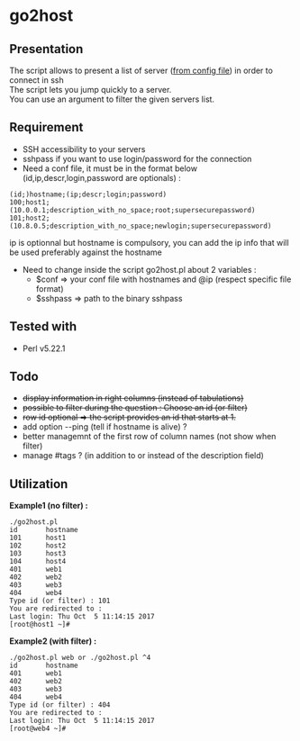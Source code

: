 # go2host

## Presentation

The script allows to present a list of server ([from config file](https://github.com/sgaudart/go2host/blob/master/hosts.conf)) in order to connect in ssh   
The script lets you jump quickly to a server.  
You can use an argument to filter the given servers list.


## Requirement

* SSH accessibility to your servers
* sshpass if you want to use login/password for the connection
* Need a conf file, it must be in the format below (id,ip,descr,login,password are optionals) :  
```
(id;)hostname;(ip;descr;login;password)
100;host1;(10.0.0.1;description_with_no_space;root;supersecurepassword)
101;host2;(10.8.0.5;description_with_no_space;newlogin;supersecurepassword)
```
  ip is optionnal but hostname is compulsory, you can add the ip info that will be used preferably against the hostname

* Need to change inside the script go2host.pl about 2 variables :  
  - $conf => your conf file with hostnames and @ip (respect specific file format)
  - $sshpass => path to the binary sshpass

## Tested with 

* Perl v5.22.1

## Todo

* ~~display information in right columns (instead of tabulations)~~
* ~~possible to filter during the question : Choose an id (or filter)~~
* ~~row id optional => the script provides an id that starts at 1.~~
* add option --ping (tell if hostname is alive) ?
* better managemnt of the first row of column names (not show when filter)
* manage #tags ? (in addition to or instead of the description field)

## Utilization

**Example1 (no filter) :**
```
./go2host.pl 
id       hostname
101      host1
102      host2
103      host3
104      host4
401      web1
402      web2
403      web3
404      web4
Type id (or filter) : 101
You are redirected to :
Last login: Thu Oct  5 11:14:15 2017
[root@host1 ~]# 
```
**Example2 (with filter) :**
```
./go2host.pl web or ./go2host.pl ^4
id       hostname
401      web1
402      web2
403      web3
404      web4
Type id (or filter) : 404
You are redirected to :
Last login: Thu Oct  5 11:14:15 2017
[root@web4 ~]# 

